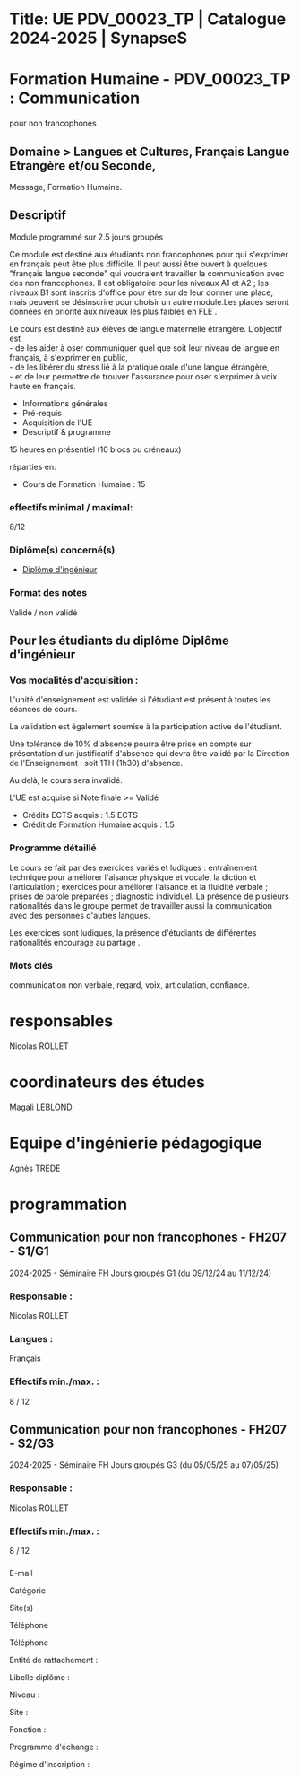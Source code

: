 # Title: UE PDV_00023_TP | Catalogue 2024-2025 | SynapseS

#  [ ](/catalogue/2024-2025) Formation Humaine \- PDV_00023_TP : Communication
pour non francophones

## Domaine > Langues et Cultures, Français Langue Etrangère et/ou Seconde,
Message, Formation Humaine.

## Descriptif

Module programmé sur 2.5 jours groupés

  
Ce module est destiné aux étudiants non francophones pour qui s'exprimer en
français peut être plus difficile. Il peut aussi être ouvert à quelques
"français langue seconde" qui voudraient travailler la communication avec des
non francophones. Il est obligatoire pour les niveaux A1 et A2 ; les niveaux
B1 sont inscrits d'office pour être sur de leur donner une place, mais peuvent
se désinscrire pour choisir un autre module.Les places seront données en
priorité aux niveaux les plus faibles en FLE .  
  
Le cours est destiné aux élèves de langue maternelle étrangère. L'objectif est  
\- de les aider à oser communiquer quel que soit leur niveau de langue en
français, à s'exprimer en public,  
\- de les libérer du stress lié à la pratique orale d'une langue étrangère,  
\- et de leur permettre de trouver l'assurance pour oser s'exprimer à voix
haute en français.  
  
  

  * Informations générales
  * Pré-requis
  * Acquisition de l'UE
  * Descriptif & programme

15 heures en présentiel (10 blocs ou créneaux)

réparties en:

  * Cours de Formation Humaine : 15

### effectifs minimal / maximal:

8/12

### Diplôme(s) concerné(s)

  * [Diplôme d'ingénieur](/catalogue/2024-2025/diplome/4/ING-diplome-d-ingenieur)

### Format des notes

Validé / non validé

## Pour les étudiants du diplôme Diplôme d'ingénieur

### Vos modalités d'acquisition :

L'unité d'enseignement est validée si l'étudiant est présent à toutes les
séances de cours.

La validation est également soumise à la participation active de l'étudiant.

Une tolérance de 10% d'absence pourra être prise en compte sur présentation
d'un justificatif d'absence qui devra être validé par la Direction de
l'Enseignement : soit 1TH (1h30) d'absence.

Au delà, le cours sera invalidé.

L'UE est acquise si Note finale >= Validé

  * Crédits ECTS acquis : 1.5 ECTS
  * Crédit de Formation Humaine acquis : 1.5

### Programme détaillé

Le cours se fait par des exercices variés et ludiques : entraînement technique
pour améliorer l'aisance physique et vocale, la diction et l'articulation ;
exercices pour améliorer l'aisance et la fluidité verbale ; prises de parole
préparées ; diagnostic individuel. La présence de plusieurs nationalités dans
le groupe permet de travailler aussi la communication avec des personnes
d'autres langues.  
  
Les exercices sont ludiques, la présence d'étudiants de différentes
nationalités encourage au partage .

### Mots clés

communication non verbale, regard, voix, articulation, confiance.

# responsables

Nicolas ROLLET

# coordinateurs des études

Magali LEBLOND

# Equipe d'ingénierie pédagogique

Agnès TREDE

# programmation

## Communication pour non francophones - FH207 - S1/G1

2024-2025 - Séminaire FH Jours groupés G1 (du 09/12/24 au 11/12/24)

### Responsable :

Nicolas ROLLET

### Langues :

Français

### Effectifs min./max. :

8 / 12

## Communication pour non francophones - FH207 - S2/G3

2024-2025 - Séminaire FH Jours groupés G3 (du 05/05/25 au 07/05/25)

### Responsable :

Nicolas ROLLET

### Effectifs min./max. :

8 / 12

###

E-mail

Catégorie

Site(s)

Téléphone

Téléphone

Entité de rattachement :

Libelle diplôme :

Niveau :

Site :

Fonction :

Programme d'échange :

Régime d'inscription :

